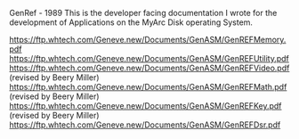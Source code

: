 GenRef - 1989
This is the developer facing documentation I wrote for the development of Applications on the MyArc Disk operating System.

https://ftp.whtech.com/Geneve.new/Documents/GenASM/GenREFMemory.pdf
https://ftp.whtech.com/Geneve.new/Documents/GenASM/GenREFUtility.pdf
https://ftp.whtech.com/Geneve.new/Documents/GenASM/GenREFVideo.pdf (revised by Beery Miller)
https://ftp.whtech.com/Geneve.new/Documents/GenASM/GenREFMath.pdf (revised by Beery Miller)
https://ftp.whtech.com/Geneve.new/Documents/GenASM/GenREFKey.pdf (revised by Beery Miller)
https://ftp.whtech.com/Geneve.new/Documents/GenASM/GenREFDsr.pdf

